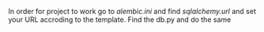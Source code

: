 In order for project to work go to *alembic.ini* and find *sqlalchemy.url* and set your URL accroding to the template. Find the db.py and do the same
